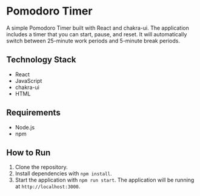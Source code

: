 # Pomodoro Timer

A simple Pomodoro Timer built with React and chakra-ui. The application includes a timer that you can start, pause, and reset. It will automatically switch between 25-minute work periods and 5-minute break periods.

## Technology Stack
- React
- JavaScript
- chakra-ui
- HTML

## Requirements
- Node.js
- npm

## How to Run
1. Clone the repository.
2. Install dependencies with `npm install`.
3. Start the application with `npm run start`.
The application will be running at `http://localhost:3000`.
